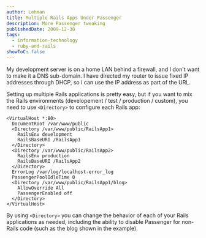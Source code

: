 ```yaml
---
author: Lehman
title: Multiple Rails Apps Under Passenger
description: More Passenger tweaking
publishedDate: 2009-12-30
tags:
  - information-technology
  - ruby-and-rails
showToC: false
---
```


My development server is on a home LAN behind a firewall, and I don't want to make it a DNS sub-domain. I have directed my router to issue fixed IP addresses through DHCP, so I can use the IP address as part of the URL.

Setting up multiple Rails applications is pretty easy, but if you want to mix the Rails environments (developement / test / production / custom), you need to use `<Directory>` to configure each Rails app:

```plaintext
<VirtualHost *:80>
  DocumentRoot /var/www/public
  <Directory /var/www/public/RailsApp1>
    RailsEnv development
    RailsBaseURI /RailsApp1
  </Directory>
  <Directory /var/www/public/RailsApp2>
    RailsEnv production
    RailsBaseURI /RailsApp2
  </Directory>
  ErrorLog /var/log/localhost-error_log
  PassengerPoolIdleTime 0
  <Directory /var/www/public/RailsApp1/blog>
    AllowOverride All
    PassengerEnabled off
  </Directory>
</VirtualHost>
```

By using `<Directory>` you can change the behavior of each of your Rails applications as needed, including the ability to disable Passenger for non-Rails code (such as the blog shown in the example).

